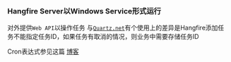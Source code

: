 ### Hangfire Server以Windows Service形式运行
对外提供```Web API```以操作任务
与[```Quartz.net```](https://github.com/litdev/TimerQuartz)有个使用上的差异是Hangfire添加任务不能指定任务ID，如果任务有取消的情况，则业务中需要存储任务ID

Cron表达式参见这篇 [博客]('https://blog.csdn.net/long870294701/article/details/87983142')
